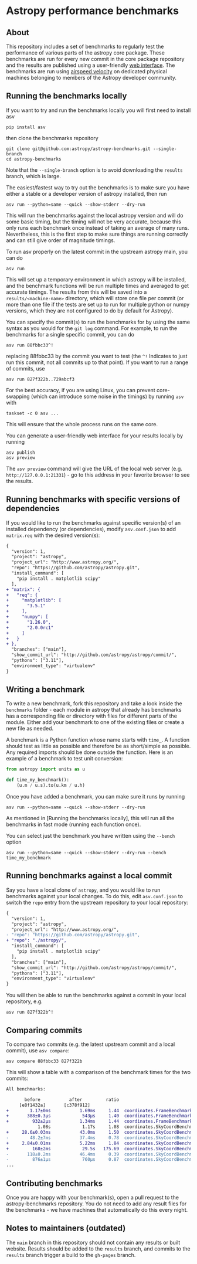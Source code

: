Astropy performance benchmarks
==============================

About
-----

This repository includes a set of benchmarks to regularly test the performance of
various parts of the astropy core package. These benchmarks are run for every
new commit in the core package repository and the results are published using a
user-friendly [web interface](https://spacetelescope.github.io/bench/astropy-benchmarks/). The
benchmarks are run using [airspeed velocity](https://asv.readthedocs.io) on
dedicated physical machines belonging to members of the Astropy developer community.

Running the benchmarks locally
------------------------------

If you want to try and run the benchmarks locally you will first need to install asv

```shell
pip install asv
```

then clone the benchmarks repository

```shell
git clone git@github.com:astropy/astropy-benchmarks.git --single-branch
cd astropy-benchmarks
```

Note that the `--single-branch` option is to avoid downloading the `results`
branch, which is large.

The easiest/fastest way to try out the benchmarks is to make sure you have
either a stable or a developer version of astropy installed, then run

```shell
asv run --python=same --quick --show-stderr --dry-run
```

This will run the benchmarks against the local astropy version and will do some
basic timing, but the timing will not be very accurate, because this only runs
each benchmark once instead of taking an average of many runs. Nevertheless,
this is the first step to make sure things are running correctly and can still
give order of magnitude timings.

To run asv properly on the latest commit in the upstream astropy main, you can
do

```shell
asv run
```

This will set up a temporary environment in which astropy will be installed, and
the benchmark functions will be run multiple times and averaged to get accurate
timings. The results from this will be saved into a `results/<machine-name>`
directory, which will store one file per commit (or more than one file if the
tests are set up to run for multiple python or numpy versions, which they are
not configured to do by default for Astropy).

You can specify the commit(s) to run the benchmarks for by using the same syntax
as you would for the `git log` command. For example, to run the benchmarks for
a single specific commit, you can do

```shell
asv run 88fbbc33^!
```

replacing 88fbbc33 by the commit you want to test (the `^!` Indicates to just run
this commit, not all commits up to that point). If
you want to run a range of commits, use

```shell
asv run 827f322b..729abcf3
```

For the best accuracy, if you are using Linux, you can prevent core-swapping
(which can introduce some noise in the timings) by running `asv` with

```shell
taskset -c 0 asv ...
```

This will ensure that the whole process runs on the same core.

You can generate a user-friendly web interface for your results locally by
running

```shell
asv publish
asv preview
```

The `asv preview` command will give the URL of the local web server (e.g.
`http://127.0.0.1:21331`) - go to this address in your favorite browser to see
the results.

Running benchmarks with specific versions of dependencies
---------------------------------------------------------

If you would like to run the benchmarks against specific version(s) of an
installed dependency (or dependencies), modify `asv.conf.json` to add 
`matrix.req` with the desired version(s):

```diff
{
  "version": 1,
  "project": "astropy",
  "project_url": "http://www.astropy.org/",
  "repo": "https://github.com/astropy/astropy.git",
  "install_command": [
    "pip install . matplotlib scipy"
  ],
+ "matrix": {
+   "req": {
+     "matplotlib": [
+       "3.5.1"
+     ],
+     "numpy": [
+       "1.26.0",
+       "2.0.0rc1"
+     ]
+   }
+ },
  "branches": ["main"],
  "show_commit_url": "http://github.com/astropy/astropy/commit/",
  "pythons": ["3.11"],
  "environment_type": "virtualenv"
}
```

Writing a benchmark
-------------------

To write a new benchmark, fork this repository and take a look inside the
`benchmarks` folder - each module in astropy that already has benchmarks has a
corresponding file or directory with files for different parts of the module.
Either add your benchmark to one of the existing files or create a new file as
needed.

A benchmark is a Python function whose name starts with `time_`. A function
should test as little as possible and therefore be as short/simple as possible.
Any required imports should be done outside the function. Here is an example of
a benchmark to test unit conversion:

```python
from astropy import units as u

def time_my_benchmark():
    (u.m / u.s).to(u.km / u.h)
```

Once you have added a benchmark, you can make sure it runs by running

```shell
asv run --python=same --quick --show-stderr --dry-run
```

As mentioned in [Running the benchmarks locally], this will run all the
benchmarks in fast mode (running each function once).

You can select just the benchmark you have written using the `--bench` option

```shell
asv run --python=same --quick --show-stderr --dry-run --bench time_my_benchmark
```

Running benchmarks against a local commit
-----------------------------------------

Say you have a local clone of `astropy`, and you would like to run benchmarks 
against your local changes. To do this, edit `asv.conf.json` to switch the 
`repo` entry from the upstream repository to your local repository:

```diff
{
  "version": 1,
  "project": "astropy",
  "project_url": "http://www.astropy.org/",
- "repo": "https://github.com/astropy/astropy.git",
+ "repo": "./astropy/",
  "install_command": [
    "pip install . matplotlib scipy"
  ],
  "branches": ["main"],
  "show_commit_url": "http://github.com/astropy/astropy/commit/",
  "pythons": ["3.11"],
  "environment_type": "virtualenv"
}
```

You will then be able to run the benchmarks against a commit in your local 
repository, e.g.

```shell
asv run 827f322b^!
```

Comparing commits
-----------------

To compare two commits (e.g. the latest upstream commit and a local commit), 
use `asv compare`:

```shell
asv compare 88fbbc33 827f322b
```

This will show a table with a comparison of the benchmark times for the two
commits:

```diff
All benchmarks:

       before           after         ratio
     [e8f1432a]       [c378f912]
+        1.17±0ms           1.69ms     1.44  coordinates.FrameBenchmarks.time_init_array
+       388±0.3μs            543μs     1.40  coordinates.FrameBenchmarks.time_init_nodata
+         932±2μs           1.34ms     1.44  coordinates.FrameBenchmarks.time_init_scalar
            1.08s            1.17s     1.08  coordinates.SkyCoordBenchmarks.time_icrs_to_galactic_array
+     28.6±0.03ms           43.0ms     1.50  coordinates.SkyCoordBenchmarks.time_icrs_to_galactic_scalar
-        48.2±7ms           37.4ms     0.78  coordinates.SkyCoordBenchmarks.time_init_array
+     2.84±0.01ms           5.22ms     1.84  coordinates.SkyCoordBenchmarks.time_init_scalar
+         168±2ms            29.5s   175.69  coordinates.SkyCoordBenchmarks.time_iter_array
-       118±0.2ms           46.4ms     0.39  coordinates.SkyCoordBenchmarks.time_repr_array
-         876±1μs            760μs     0.87  coordinates.SkyCoordBenchmarks.time_repr_scalar
...
```

Contributing benchmarks
-----------------------

Once you are happy with your benchmark(s), open a pull request to the
astropy-benchmarks repository. You do not need to add any result files for the
benchmarks - we have machines that automatically do this every night.

Notes to maintainers (outdated)
-------------------------------

The `main` branch in this repository should not contain any results or built
website. Results should be added to the `results` branch, and commits to the
`results` branch trigger a build to the `gh-pages` branch.

